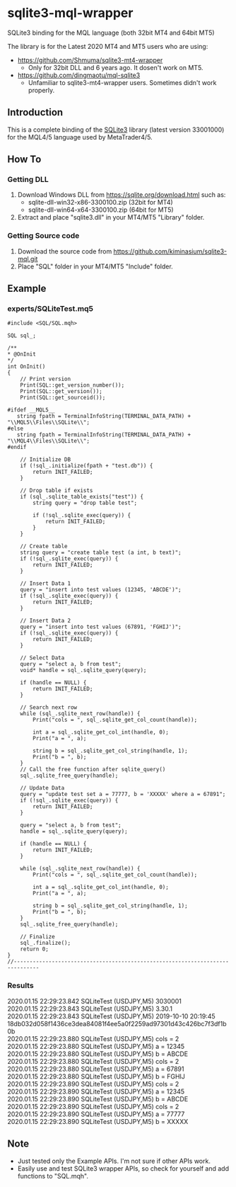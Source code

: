 # sqlite3-mql-wrapper

SQLite3 binding for the MQL language (both 32bit MT4 and 64bit MT5)

The library is for the Latest 2020 MT4 and MT5 users who are using:

- https://github.com/Shmuma/sqlite3-mt4-wrapper
    * Only for 32bit DLL and 6 years ago. It dosen't work on MT5.
- https://github.com/dingmaotu/mql-sqlite3
    * Unfamiliar to sqlite3-mt4-wrapper users. Sometimes didn't work properly.

## Introduction

This is a complete binding of the [SQLite3](http://sqlite.org/) library
(latest version 33001000) for the MQL4/5 language used by MetaTrader4/5.

## How To

### Getting DLL

1. Download Windows DLL from https://sqlite.org/download.html such as:
    - sqlite-dll-win32-x86-3300100.zip (32bit for MT4)
    - sqlite-dll-win64-x64-3300100.zip (64bit for MT5)
2. Extract and place "sqlite3.dll" in your MT4/MT5 "Library" folder.

### Getting Source code

1. Download the source code from https://github.com/kiminasium/sqlite3-mql.git
2. Place "SQL" folder in your MT4/MT5 "Include" folder.

## Example

### experts/SQLiteTest.mq5

```MQL5
#include <SQL/SQL.mqh>

SQL sql_;

/**
* @OnInit
*/
int OnInit()
{
    // Print version
    Print(SQL::get_version_number());
    Print(SQL::get_version());
    Print(SQL::get_sourceid());

#ifdef __MQL5__
   string fpath = TerminalInfoString(TERMINAL_DATA_PATH) + "\\MQL5\\Files\\SQLite\\";
#else
   string fpath = TerminalInfoString(TERMINAL_DATA_PATH) + "\\MQL4\\Files\\SQLite\\";
#endif

    // Initialize DB
    if (!sql_.initialize(fpath + "test.db")) {
        return INIT_FAILED;
    }

    // Drop table if exists
    if (sql_.sqlite_table_exists("test")) {
        string query = "drop table test";

        if (!sql_.sqlite_exec(query)) {
            return INIT_FAILED;
        }
    }

    // Create table
    string query = "create table test (a int, b text)";
    if (!sql_.sqlite_exec(query)) {
        return INIT_FAILED;
    }

    // Insert Data 1
    query = "insert into test values (12345, 'ABCDE')";
    if (!sql_.sqlite_exec(query)) {
        return INIT_FAILED;
    }

    // Insert Data 2
    query = "insert into test values (67891, 'FGHIJ')";
    if (!sql_.sqlite_exec(query)) {
        return INIT_FAILED;
    }

    // Select Data
    query = "select a, b from test";
    void* handle = sql_.sqlite_query(query);

    if (handle == NULL) {
        return INIT_FAILED;
    }

    // Search next row
    while (sql_.sqlite_next_row(handle)) {
        Print("cols = ", sql_.sqlite_get_col_count(handle));

        int a = sql_.sqlite_get_col_int(handle, 0);
        Print("a = ", a);

        string b = sql_.sqlite_get_col_string(handle, 1);
        Print("b = ", b);
    }
    // Call the free function after sqlite_query()
    sql_.sqlite_free_query(handle);

    // Update Data
    query = "update test set a = 77777, b = 'XXXXX' where a = 67891";
    if (!sql_.sqlite_exec(query)) {
        return INIT_FAILED;
    }

    query = "select a, b from test";
    handle = sql_.sqlite_query(query);

    if (handle == NULL) {
        return INIT_FAILED;
    }

    while (sql_.sqlite_next_row(handle)) {
        Print("cols = ", sql_.sqlite_get_col_count(handle));

        int a = sql_.sqlite_get_col_int(handle, 0);
        Print("a = ", a);

        string b = sql_.sqlite_get_col_string(handle, 1);
        Print("b = ", b);
    }
    sql_.sqlite_free_query(handle);

    // Finalize
    sql_.finalize();
    return 0;
}
//------------------------------------------------------------------------------
```
### Results

2020.01.15 22:29:23.842	SQLiteTest (USDJPY,M5)	3030001  
2020.01.15 22:29:23.843	SQLiteTest (USDJPY,M5)	3.30.1  
2020.01.15 22:29:23.843	SQLiteTest (USDJPY,M5)	2019-10-10 20:19:45  18db032d058f1436ce3dea84081f4ee5a0f2259ad97301d43c426bc7f3df1b0b  
2020.01.15 22:29:23.880	SQLiteTest (USDJPY,M5)	cols = 2  
2020.01.15 22:29:23.880	SQLiteTest (USDJPY,M5)	a = 12345  
2020.01.15 22:29:23.880	SQLiteTest (USDJPY,M5)	b = ABCDE  
2020.01.15 22:29:23.880	SQLiteTest (USDJPY,M5)	cols = 2  
2020.01.15 22:29:23.880	SQLiteTest (USDJPY,M5)	a = 67891  
2020.01.15 22:29:23.880	SQLiteTest (USDJPY,M5)	b = FGHIJ  
2020.01.15 22:29:23.890	SQLiteTest (USDJPY,M5)	cols = 2  
2020.01.15 22:29:23.890	SQLiteTest (USDJPY,M5)	a = 12345  
2020.01.15 22:29:23.890	SQLiteTest (USDJPY,M5)	b = ABCDE  
2020.01.15 22:29:23.890	SQLiteTest (USDJPY,M5)	cols = 2  
2020.01.15 22:29:23.890	SQLiteTest (USDJPY,M5)	a = 77777  
2020.01.15 22:29:23.890	SQLiteTest (USDJPY,M5)	b = XXXXX  

## Note

- Just tested only the Example APIs. I'm not sure if other APIs work.
- Easily use and test SQLite3 wrapper APIs, so check for yourself and add functions to "SQL.mqh".
